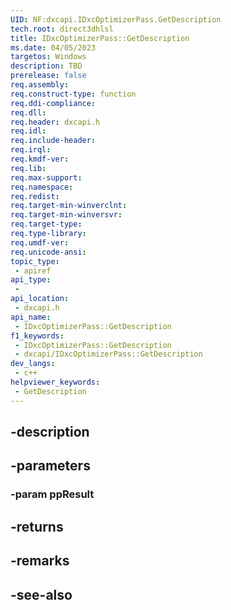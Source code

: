 ```yaml
---
UID: NF:dxcapi.IDxcOptimizerPass.GetDescription
tech.root: direct3dhlsl
title: IDxcOptimizerPass::GetDescription
ms.date: 04/05/2023
targetos: Windows
description: TBD
prerelease: false
req.assembly: 
req.construct-type: function
req.ddi-compliance: 
req.dll: 
req.header: dxcapi.h
req.idl: 
req.include-header: 
req.irql: 
req.kmdf-ver: 
req.lib: 
req.max-support: 
req.namespace: 
req.redist: 
req.target-min-winverclnt: 
req.target-min-winversvr: 
req.target-type: 
req.type-library: 
req.umdf-ver: 
req.unicode-ansi: 
topic_type:
 - apiref
api_type:
 - 
api_location:
 - dxcapi.h
api_name:
 - IDxcOptimizerPass::GetDescription
f1_keywords:
 - IDxcOptimizerPass::GetDescription
 - dxcapi/IDxcOptimizerPass::GetDescription
dev_langs:
 - c++
helpviewer_keywords:
 - GetDescription
---
```


## -description

## -parameters

### -param ppResult

## -returns

## -remarks

## -see-also


